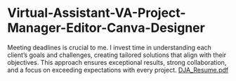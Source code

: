 # Virtual-Assistant-VA-Project-Manager-Editor-Canva-Designer
Meeting deadlines is crucial to me. I invest time in understanding each client’s goals and challenges, creating tailored solutions that align with their objectives. This approach ensures exceptional results, strong collaboration, and a focus on exceeding expectations with every project.
[DJA_Resume.pdf](https://github.com/user-attachments/files/18214010/DJA_Resume.pdf)
